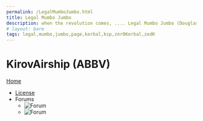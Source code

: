 ```yaml
---
permalink: /LegalMumboJumbo.html
title: Legal Mumbo Jumbo
description: when the revolution comes, .... Legal Mumbo Jumbo (Douglas Adams)
# layout: bare
tags: legal,mumbo,jumbo,page,kerbal,ksp,zer0Kerbal,zedK
---
```


<!--
LegalMumboJumbo.md v1.0.4.2
KirovAirship (ABBV)
created: 01 Feb 2022
updated: 12 Apr 2022
-->

<script src="https://kit.fontawesome.com/0ea5493613.js" crossorigin="anonymous"></script>
<i class="fa fa-gear fa-spin fa-3x" style="color: firebrick"></i>

# KirovAirship (ABBV)

[Home](./index.md)

* [License](./LegalMumboJumbo/License.md)
* Forums
  * ![Forum](./LegalMumboJumbo/FORUM-01.png)
  * ![Forum](./LegalMumboJumbo/FORUM-02.png)

<!-- this file CC BY-ND 3.0 Unported by zer0Kerbal -->
